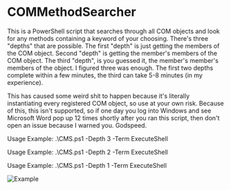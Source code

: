 # COMMethodSearcher
This is a PowerShell script that searches through all COM objects and look for any methods containing a keyword of your choosing. There's three "depths" that are possible. The first "depth" is just getting the members of the COM object. Second "depth" is getting the member's members of the COM object. The third "depth", is you guessed it, the member's member's members of the object. I figured three was enough. The first two depths complete within a few minutes, the third can take 5-8 minutes (in my experience).

This has caused some weird shit to happen because it's literally instantiating every registered COM object, so use at your own risk. Because of this, this isn't supported, so if one day you log into Windows and see Microsoft Word pop up 12 times shortly after you ran this script, then don't open an issue because I warned you. Godspeed.

Usage Example: .\CMS.ps1 -Depth 3 -Term ExecuteShell

Usage Example: .\CMS.ps1 -Depth 2 -Term ExecuteShell

Usage Example: .\CMS.ps1 -Depth 1 -Term ExecuteShell

![Example](https://i.imgur.com/R7Bx5fb.png)

